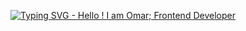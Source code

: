 <p align="center">
  <a href="https://git.io/typing-svg">
    <img src="https://readme-typing-svg.demolab.com/?font=Fira+Code&pause=1000¢er=true&vCenter=true&width=435&lines=Hello+!+I+am+Omar;Frontend+Developer" alt="Typing SVG - Hello ! I am Omar; Frontend Developer" />
  </a>
</p>

